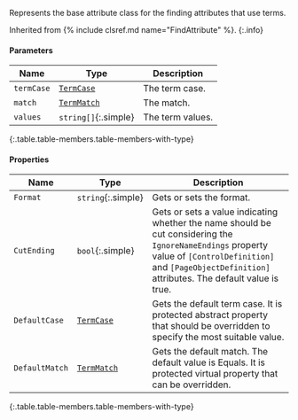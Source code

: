Represents the base attribute class for the finding attributes that use terms.

Inherited from {% include clsref.md name="FindAttribute" %}.
{:.info}

#### Parameters

Name | Type | Description
---- | ---- | -----------
`termCase` | [`TermCase`](#termcase) | The term case.
`match` | [`TermMatch`](#termmatch) | The match.
`values` | `string[]`{:.simple} | The term values.
{:.table.table-members.table-members-with-type}

#### Properties

Name | Type | Description
---- | ---- | -----------
`Format` | `string`{:.simple} | Gets or sets the format.
`CutEnding` | `bool`{:.simple} | Gets or sets a value indicating whether the name should be cut considering the `IgnoreNameEndings` property value of `[ControlDefinition]` and `[PageObjectDefinition]` attributes. The default value is true.
`DefaultCase` | [`TermCase`](#termcase) | Gets the default term case. It is protected abstract property that should be overridden to specify the most suitable value.
`DefaultMatch` | [`TermMatch`](#termmatch) | Gets the default match. The default value is Equals. It is protected virtual property that can be overridden.
{:.table.table-members.table-members-with-type}